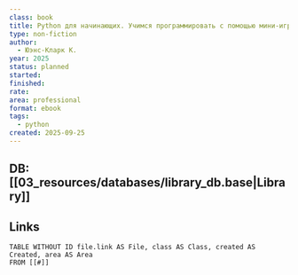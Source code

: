 ```yaml
---
class: book
title: Python для начинающих. Учимся программировать с помощью мини-игр и загадок
type: non-fiction
author:
  - Юэнс-Кларк К.
year: 2025
status: planned
started:
finished:
rate:
area: professional
format: ebook
tags:
  - python
created: 2025-09-25
---
```

## DB: [[03_resources/databases/library_db.base|Library]]

## Links

```dataview
TABLE WITHOUT ID file.link AS File, class AS Class, created AS Created, area AS Area
FROM [[#]]
````